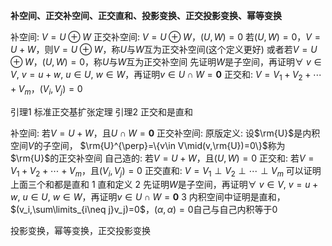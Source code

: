 **补空间、正交补空间、正交直和、投影变换、正交投影变换、幂等变换**

补空间: $V=U\oplus W$
正交补空间: $V=U\oplus W$，$(U,W)=0$
若$(U,W)=0$，$V=U+W$，则$V=U\oplus W$，称$U$与$W$互为正交补空间(这个定义更好)
或者若$V=U\oplus W$，$(U,W)=0$，称$U$与$W$互为正交补空间
先证明$W$是子空间，再证明$\forall\ v\in V,\ v=u+w,\ u\in U,\ w\in W$，再证明$v\in U\cap W=\mathbf0$
正交和: $V=V_1+V_2+\cdots+V_m$，$(V_i,V_j)=0$

引理1 标准正交基扩张定理
引理2 正交和是直和

补空间: 若$V=U+W$，且$U\cap W=\mathbf0$
正交补空间:
原版定义: 设$\rm{U}$是内积空间$V$的子空间，
$\rm{U}^{\perp}=\{v\in V\mid(v,\rm{U})=0\}$称为$\rm{U}$的正交补空间
自己造的: 若$V=U+W$，且$(U,W)=0$
正交和: 若$V=V_1+V_2+\cdots+V_m$，且$(V_i,V_j)=0$
正交直和: $V=V_1\perp V_2\perp\cdots\perp V_m$
可以证明上面三个和都是直和
1 直和定义
2 先证明$W$是子空间，再证明$\forall\ v\in V,\ v=u+w,\ u\in U,\ w\in W$，再证明$v\in U\cap W=\mathbf0$
3 内积空间中证明是直和，$(v_i,\sum\limits_{i\neq j}v_j)=0$，$(\alpha,\alpha)=0$自己与自己内积等于0

投影变换，幂等变换，正交投影变换
